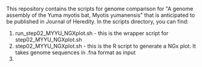 This repository contains the scripts for genome comparison for "A genome assembly of the Yuma myotis bat, Myotis yumanensis" that is anticipated to be published in Journal of Heredity. In the scripts directory, you can find:

1. run_step02_MYYU_NGXplot.sh - this is the wrapper script for step02_MYYU_NGXplot.sh
2. step02_MYYU_NGXplot.sh - this is the R script to generate a NGx plot. It takes genome sequences in .fna format as input
3. 
